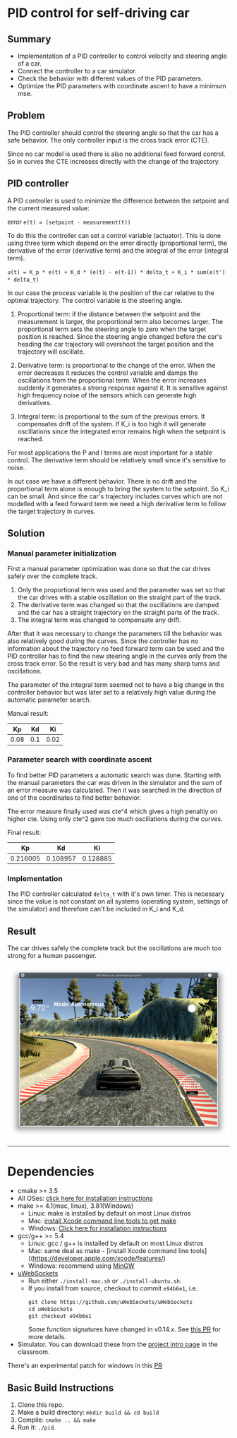 # PID control for self-driving car

## Summary

- Implementation of a PID controller to control velocity and steering angle of a car.
- Connect the controller to a car simulator.
- Check the behavior with different values of the PID parameters.
- Optimize the PID parameters with coordinate ascent to have a minimum mse.

## Problem

The PID controller should control the steering angle so that the car has a safe behavior. The only controller input is the cross track error (CTE).

Since no car model is used there is also no additional feed forward control. So in curves the CTE increases directly with the change of the trajectory.

## PID controller

A PID controller is used to minimize the difference between the setpoint and the current measured value:

error `e(t) = (setpoint - measurement(t))`

To do this the controller can set a control variable (actuator). This is done using three term which depend on the error directly (proportional term), the derivative of the error (derivative term) and the integral of the error (integral term).

`u(t) = K_p * e(t) + K_d * (e(t) - e(t-1)) * delta_t + K_i * sum(e(t') * delta_t)`

In our case the process variable is the position of the car relative to the optimal trajectory. The control variable is the steering angle.

1) Proportional term: if the distance between the setpoint and the measurement is larger, the proportional term also becomes larger. The proportional term sets the steering angle to zero when the target position is reached. Since the steering angle changed before the car's heading the car trajectory will overshoot the target position and the trajectory will oscillate.

2) Derivative term: is proportional to the change of the error. When the error decreases it reduces the control variable and damps the oscillations from the proportional term. When the error increases suddenly it generates a strong response against it. It is sensitive against high frequency noise of the sensors which can generate high derivatives.

3) Integral term: is proportional to the sum of the previous errors. It compensates drift of the system. If K_i is too high it will generate oscillations since the integrated error remains high when the setpoint is reached.

For most applications the P and I terms are most important for a stable control. The derivative term should be relatively small since it's sensitive to noise.

In out case we have a different behavior. There is no drift and the proportional term alone is enough to bring the system to the setpoint. So K_i can be small.
And since the car's trajectory includes curves which are not modelled with a feed forward term we need a high derivative term to follow the target trajectory in curves.

## Solution

### Manual parameter initialization

First a manual parameter optimization was done so that the car drives safely over the complete track.

1) Only the proportional term was used and the parameter was set so that the car drives with a stable oszillation on the straight part of the track.
2) The derivative term was changed so that the oscillations are damped and the car has a straight trajectory on the straight parts of the track.
3) The integral term was changed to compensate any drift.

After that it was necessary to change the parameters till the behavior was also relatively good during the curves. Since the controller has no information about the trajectory no feed forward term can be used and the PID controller has to find the new steering angle in the curves only from the cross track error. So the result is very bad and has many sharp turns and oscillations.

The parameter of the integral term seemed not to have a big change in the controller behavior but was later set to a relatively high value during the automatic parameter search.

Manual result:

Kp | Kd | Ki
---|----|---
0.08 | 0.1 | 0.02

### Parameter search with coordinate ascent

To find better PID parameters a automatic search was done.
Starting with the manual parameters the car was driven in the simulator and the sum of an error measure was calculated. Then it was searched in the direction of one of the coordinates to find better behavior.

The error measure finally used was cte^4 which gives a high penaltiy on higher cte. Using only cte^2 gave too much oscillations during the curves.

Final result:

Kp | Kd | Ki
---|----|---
0.216005 | 0.108957 | 0.128885

### Implementation

The PID controller calculated `delta_t` with it's own timer. This is necessary since the value is not constant on all systems (operating system, settings of the simulator) and therefore can't be included in K_i and K_d.

## Result

The car drives safely the complete track but the oscillations are much too strong for a human passenger.

![](docu/simulator.png)

---

# Dependencies

* cmake >= 3.5
 * All OSes: [click here for installation instructions](https://cmake.org/install/)
* make >= 4.1(mac, linux), 3.81(Windows)
  * Linux: make is installed by default on most Linux distros
  * Mac: [install Xcode command line tools to get make](https://developer.apple.com/xcode/features/)
  * Windows: [Click here for installation instructions](http://gnuwin32.sourceforge.net/packages/make.htm)
* gcc/g++ >= 5.4
  * Linux: gcc / g++ is installed by default on most Linux distros
  * Mac: same deal as make - [install Xcode command line tools]((https://developer.apple.com/xcode/features/)
  * Windows: recommend using [MinGW](http://www.mingw.org/)
* [uWebSockets](https://github.com/uWebSockets/uWebSockets)
  * Run either `./install-mac.sh` or `./install-ubuntu.sh`.
  * If you install from source, checkout to commit `e94b6e1`, i.e.
    ```
    git clone https://github.com/uWebSockets/uWebSockets 
    cd uWebSockets
    git checkout e94b6e1
    ```
    Some function signatures have changed in v0.14.x. See [this PR](https://github.com/udacity/CarND-MPC-Project/pull/3) for more details.
* Simulator. You can download these from the [project intro page](https://github.com/udacity/self-driving-car-sim/releases) in the classroom.

There's an experimental patch for windows in this [PR](https://github.com/udacity/CarND-PID-Control-Project/pull/3)

## Basic Build Instructions

1. Clone this repo.
2. Make a build directory: `mkdir build && cd build`
3. Compile: `cmake .. && make`
4. Run it: `./pid`. 
